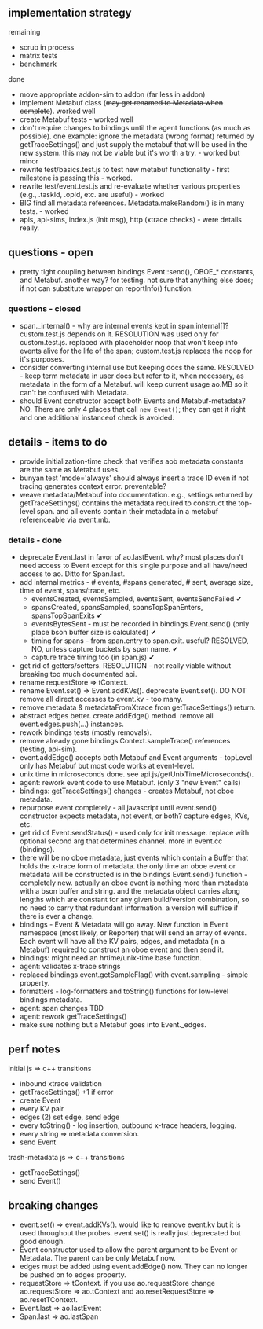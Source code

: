 
## implementation strategy

remaining
- scrub in process
- matrix tests
- benchmark

done
- move appropriate addon-sim to addon (far less in addon)
- implement Metabuf class (~~may get renamed to Metadata when complete~~). worked well
- create Metabuf tests - worked well
- don't require changes to bindings until the agent functions (as much as possible). one
example: ignore the metadata (wrong format) returned by getTraceSettings() and just
supply the metabuf that will be used in the new system. this may not be viable but it's
worth a try. - worked but minor
- rewrite test/basics.test.js to test new metabuf functionality - first milestone is passing
this - worked.
- rewrite test/event.test.js and re-evaluate whether various properties (e.g., .taskId, .opId,
 etc. are useful) - worked
- BIG find all metadata references. Metadata.makeRandom() is in many tests. - worked
- apis, api-sims, index.js (init msg), http (xtrace checks) - were details really.

## questions - open

- pretty tight coupling between bindings Event::send(), OBOE_* constants, and Metabuf. another way?
for testing. not sure that anything else does; if not can substitute wrapper on reportInfo() function.

### questions - closed

- span._internal() - why are internal events kept in span.internal[]? custom.test.js depends on it. RESOLUTION
was used only for custom.test.js. replaced with placeholder noop that won't keep info events alive for the
life of the span; custom.test.js replaces the noop for it's purposes.
- consider converting internal use but keeping docs the same. RESOLVED - keep term metadata in user docs
but refer to it, when necessary, as metadata in the form of a Metabuf. will keep current usage ao.MB so
it can't be confused with Metadata.
- should Event constructor accept both Events and Metabuf-metadata? NO. There are only 4 places that
call `new Event()`; they can get it right and one additional instanceof check is avoided.

## details - items to do

- provide initialization-time check that verifies aob metadata constants are the same
  as Metabuf uses.
- bunyan test 'mode=\'always\' should always insert a trace ID even if not tracing generates
context error. preventable?
- weave metadata/Metabuf into documentation. e.g., settings returned by getTraceSettings() contains
the metadata required to construct the top-level span. and all events contain their metadata in a
metabuf referenceable via event.mb.

### details - done ##

- deprecate Event.last in favor of ao.lastEvent. why? most places don't need access
to Event except for this single purpose and all have/need access to ao. Ditto for Span.last.
- add internal metrics - # events, #spans generated, # sent, average size, time of event, spans/trace, etc.
  - eventsCreated, eventsSampled, eventsSent, eventsSendFailed ✔
  - spansCreated, spansSampled, spansTopSpanEnters, spansTopSpanExits ✔
  - eventsBytesSent - must be recorded in bindings.Event.send() (only place bson buffer size is calculated) ✔
  - timing for spans - from span.entry to span.exit. useful? RESOLVED, NO, unless capture buckets by span name. ✔
  - capture trace timing too (in span.js) ✔
- get rid of getters/setters. RESOLUTION - not really viable without breaking too much documented api.
- rename requestStore => tContext.
- rename Event.set() => Event.addKVs(). deprecate Event.set(). DO NOT remove all direct accesses to event.kv - too many.
- remove metadata & metadataFromXtrace from getTraceSettings() return.
- abstract edges better. create addEdge() method. remove all event.edges.push(...) instances.
- rework bindings tests (mostly removals).
- remove already gone bindings.Context.sampleTrace() references (testing, api-sim).
- event.addEdge() accepts both Metabuf and Event arguments - topLevel only has Metabuf but most code works at event-level.
- unix time in microseconds done. see api.js/getUnixTimeMicroseconds().
- agent: rework event code to use Metabuf. (only 3 "new Event" calls)
- bindings: getTraceSettings() changes - creates Metabuf, not oboe metadata.
- repurpose event completely - all javascript until event.send()
  constructor expects metadata, not event, or both? capture edges, KVs, etc.
- get rid of Event.sendStatus() - used only for init message. replace with optional second arg that
  determines channel. more in event.cc (bindings).
- there will be no oboe metadata, just events which contain a Buffer that holds the x-trace form of metadata.
  the only time an oboe event or metadata will be constructed is in the bindings Event.send() function -
  completely new. actually an oboe event is nothing more than metadata with a bson buffer and string. and the
  metadata object carries along lengths which are constant for any given build/version combination, so no need
  to carry that redundant information. a version will suffice if there is ever a change.
- bindings - Event & Metadata will go away. New function in Event namespace (most likely, or Reporter) that
  will send an array of events. Each event will have all the KV pairs, edges, and metadata (in a Metabuf)
  required to construct an oboe event and then send it.
- bindings: might need an hrtime/unix-time base function.
- agent: validates x-trace strings
- replaced bindings.event.getSampleFlag() with event.sampling - simple property.
- formatters - log-formatters and toString() functions for low-level bindings metadata.
- agent: span changes TBD
- agent: rework getTraceSettings()
- make sure nothing but a Metabuf goes into Event._edges.

## perf notes

initial js => c++ transitions
- inbound xtrace validation
- getTraceSettings() +1 if error
- create Event
- every KV pair
- edges (2) set edge, send edge
- every toString() - log insertion, outbound x-trace headers, logging.
- every string => metadata conversion.
- send Event

trash-metadata js => c++ transitions
- getTraceSettings()
- send Event()

## breaking changes

- event.set() => event.addKVs(). would like to remove event.kv but it is used throughout
the probes. event.set() is really just deprecated but good enough.
- Event constructor used to allow the parent argument to be Event or Metadata. The parent
can be only Metabuf now.
- edges must be added using event.addEdge() now. They can no longer be pushed on to edges
property.
- requestStore => tContext. if you use ao.requestStore change ao.requestStore => ao.tContext
and ao.resetRequestStore => ao.resetTContext.
- Event.last => ao.lastEvent
- Span.last => ao.lastSpan
